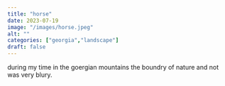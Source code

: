 ```yaml
---
title: "horse"
date: 2023-07-19
image: "/images/horse.jpeg"
alt: ""
categories: ["georgia","landscape"]
draft: false
---
```


during my time in the goergian mountains the boundry of nature and not was very blury. 